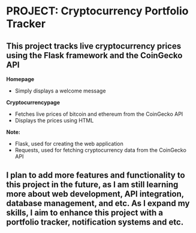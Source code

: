 # **PROJECT: Cryptocurrency Portfolio Tracker**

## **This project tracks live cryptocurrency prices using the Flask framework and the CoinGecko API**

**Homepage**
  - Simply displays a welcome message

**Cryptocurrencypage**
  - Fetches live prices of bitcoin and ethereum from the CoinGecko API
  - Displays the prices using HTML

**Note:**
  - Flask, used for creating the web application 
  - Requests, used for fetching cryptocurrency data from the CoinGecko API

## I plan to add more features and functionality to this project in the future, as I am still learning more about web development, API integration, database management, and etc. As I expand my skills, I aim to enhance this project with a portfolio tracker, notification systems and etc.

